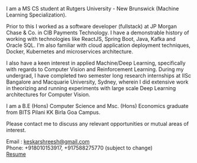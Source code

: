 I am a MS CS student at Rutgers University - New Brunswick (Machine Learning Specialization).

Prior to this I worked as a software developer (fullstack) at JP Morgan Chase & Co. in CIB Payments Technology. I have a demonstrable history of working with technologies like ReactJS, Spring Boot, Java, Kafka and Oracle SQL. I'm also familiar with cloud application deployment techniques, Docker, Kubernetes and microservices architecture.

I also have a keen interest in applied Machine/Deep Learning, specifically with regards to Computer Vision and Reinforcement Learning. During my undergrad, I have completed two semester long research internships at IISc Bangalore and Macquarie University, Sydney, wherein I did extensive work in theorizing and running experiments with large scale Deep Learning architectures for Computer Vision.

I am a B.E (Hons) Computer Science and Msc. (Hons) Economics graduate from BITS Pilani KK Birla Goa Campus.

Please contact me to discuss any relevant opportunities or mutual areas of interest.

Email : keskarshreesh@gmail.com <br />
Phone: +918010153917, +917588275770 (subject to change) <br />
<a href="https://drive.google.com/file/d/1m-E9_s_vr7D9Dwp5CD53vjyBdTZWks8p/view?usp=sharing">Resume</a>
